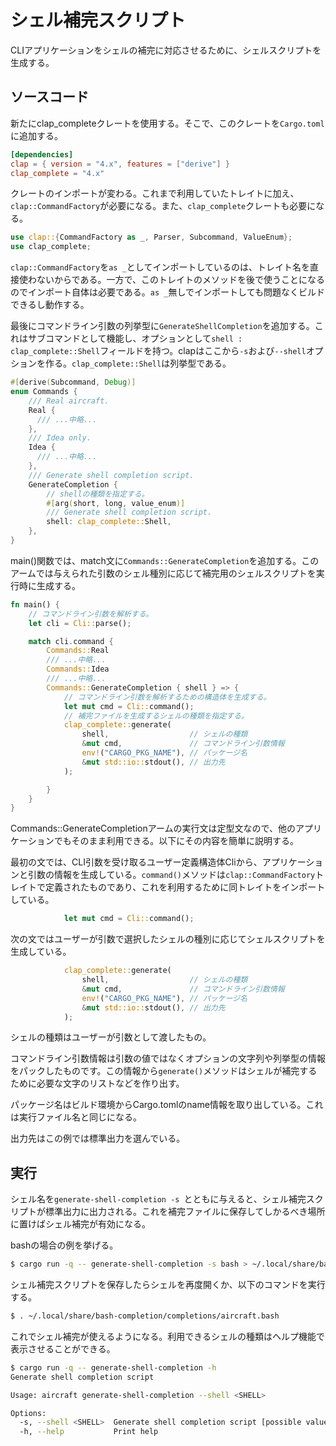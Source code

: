 # シェル補完スクリプト

CLIアプリケーションをシェルの補完に対応させるために、シェルスクリプトを生成する。

## ソースコード

新たにclap_completeクレートを使用する。そこで、このクレートを`Cargo.toml`に追加する。

```toml
[dependencies]
clap = { version = "4.x", features = ["derive"] }
clap_complete = "4.x"
```


クレートのインポートが変わる。これまで利用していたトレイトに加え、`clap::CommandFactory`が必要になる。また、`clap_complete`クレートも必要になる。
```rust
use clap::{CommandFactory as _, Parser, Subcommand, ValueEnum};
use clap_complete;
```

`clap::CommandFactory`を`as _`としてインポートしているのは、トレイト名を直接使わないからである。一方で、このトレイトのメソッドを後で使うことになるのでインポート自体は必要である。`as _`無しでインポートしても問題なくビルドできるし動作する。


最後にコマンドライン引数の列挙型に`GenerateShellCompletion`を追加する。これはサブコマンドとして機能し、オプションとして`shell : clap_complete::Shell`フィールドを持つ。clapはここから`-s`および`--shell`オプションを作る。`clap_complete::Shell`は列挙型である。

```rust:main.rs
#[derive(Subcommand, Debug)]
enum Commands {
    /// Real aircraft.
    Real {
      /// ...中略...
    },
    /// Idea only.
    Idea {
      /// ...中略...
    },
    /// Generate shell completion script.
    GenerateCompletion {
        // shellの種類を指定する。
        #[arg(short, long, value_enum)]
        /// Generate shell completion script.
        shell: clap_complete::Shell,
    },
}

```
main()関数では、match文に`Commands::GenerateCompletion`を追加する。このアームでは与えられた引数のシェル種別に応じて補完用のシェルスクリプトを実行時に生成する。
```rust
fn main() {
    // コマンドライン引数を解析する。
    let cli = Cli::parse();

    match cli.command {
        Commands::Real 
        /// ...中略...
        Commands::Idea 
        /// ...中略...
        Commands::GenerateCompletion { shell } => {
            // コマンドライン引数を解析するための構造体を生成する。
            let mut cmd = Cli::command();
            // 補完ファイルを生成するシェルの種類を指定する。
            clap_complete::generate(
                shell,                  // シェルの種類
                &mut cmd,               // コマンドライン引数情報
                env!("CARGO_PKG_NAME"), // パッケージ名
                &mut std::io::stdout(), // 出力先
            );

        }
    }
}
```
Commands::GenerateCompletionアームの実行文は定型文なので、他のアプリケーションでもそのまま利用できる。以下にその内容を簡単に説明する。

最初の文では、CLI引数を受け取るユーザー定義構造体Cliから、アプリケーションと引数の情報を生成している。`command()`メソッドは`clap::CommandFactory`トレイトで定義されたものであり、これを利用するために同トレイトをインポートしている。
```rust
            let mut cmd = Cli::command();
```
次の文ではユーザーが引数で選択したシェルの種別に応じてシェルスクリプトを生成している。
```rust
            clap_complete::generate(
                shell,                  // シェルの種類
                &mut cmd,               // コマンドライン引数情報
                env!("CARGO_PKG_NAME"), // パッケージ名
                &mut std::io::stdout(), // 出力先
            );
```
シェルの種類はユーザーが引数として渡したもの。

コマンドライン引数情報は引数の値ではなくオプションの文字列や列挙型の情報をパックしたものです。この情報から`generate()`メソッドはシェルが補完するために必要な文字のリストなどを作り出す。

パッケージ名はビルド環境からCargo.tomlのname情報を取り出している。これは実行ファイル名と同じになる。

出力先はこの例では標準出力を選んでいる。

## 実行

シェル名を`generate-shell-completion -s `とともに与えると、シェル補完スクリプトが標準出力に出力される。これを補完ファイルに保存してしかるべき場所に置けばシェル補完が有効になる。

bashの場合の例を挙げる。

```sh
$ cargo run -q -- generate-shell-completion -s bash > ~/.local/share/bash-completion/completions/aircraft.bash 
```

シェル補完スクリプトを保存したらシェルを再度開くか、以下のコマンドを実行する。
```sh
$ . ~/.local/share/bash-completion/completions/aircraft.bash 
```

これでシェル補完が使えるようになる。利用できるシェルの種類はヘルプ機能で表示させることができる。

```sh
$ cargo run -q -- generate-shell-completion -h
Generate shell completion script

Usage: aircraft generate-shell-completion --shell <SHELL>

Options:
  -s, --shell <SHELL>  Generate shell completion script [possible values: bash, elvish, fish, powershell, zsh]
  -h, --help           Print help
```
